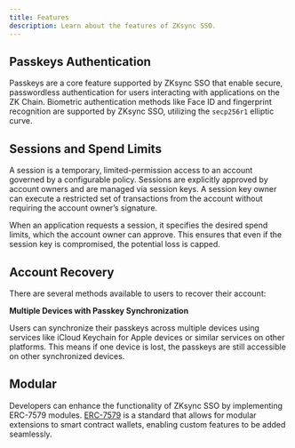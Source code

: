 ```yaml
---
title: Features
description: Learn about the features of ZKsync SSO.
---
```


## Passkeys Authentication

Passkeys are a core feature supported by ZKsync SSO that enable secure, passwordless authentication for users interacting with applications on the ZK Chain.
Biometric authentication methods like Face ID and fingerprint recognition are supported by ZKsync SSO, utilizing the `secp256r1` elliptic curve.

## Sessions and Spend Limits

A session is a temporary, limited-permission access to an account governed by a configurable policy.
Sessions are explicitly approved by account owners and are managed via session keys.
A session key owner can execute a restricted set of transactions from the account without requiring the account owner’s signature.

When an application requests a session, it specifies the desired spend limits, which the account owner can approve.
This ensures that even if the session key is compromised, the potential loss is capped.

## Account Recovery

There are several methods available to users to recover their account:

**Multiple Devices with Passkey Synchronization**

Users can synchronize their passkeys across multiple devices using services like iCloud Keychain for Apple devices or similar services on other platforms.
This means if one device is lost, the passkeys are still accessible on other synchronized devices.

<!--
**Adding another passkey — *coming soon***

Users can register a new device by adding a new passkey to their account.
This typically involves verifying their identity on the new device, after which the new passkey is securely associated with their account.

**Recovery via Externally Owned Account (EOA) — *coming soon***

Users will soon be able to link an EOA to their ZKsync SSO.
If passkeys are lost, they can recover access by authenticating with their EOA, providing an additional layer of security and recovery option.

**Recovery via OAuth 2.0 — *coming soon***

OAuth Recovery ERC-7579 module enables users to set up an account recovery through OAuth tokens associated with their existing Web2 logins like
Gmail, Facebook, or X (formerly Twitter). This allows users to regain access by logging in with their familiar social media or email accounts.

## User Dashboard

ZKsync SSO provides a dashboard where users can conveniently manage their accounts through a web interface. This dashboard offers several key features:

- View their asset balances across all the ZK Chains.
- Add or remove passkeys or devices.
- Configure account recovery options.
- View all active sessions connected to their account and terminate unwanted sessions.
- View their transaction history.
-->

## Modular

Developers can enhance the functionality of ZKsync SSO by implementing ERC-7579 modules.
[ERC-7579](https://eips.ethereum.org/EIPS/eip-7579) is a standard that allows for modular extensions to smart contract wallets,
enabling custom features to be added seamlessly.
